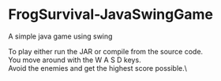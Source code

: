 # FrogSurvival-JavaSwingGame
A simple java game using swing

To play either run the JAR or compile from the source code.\
You move around with the W A S D keys.\
Avoid the enemies and get the highest score possible.\
